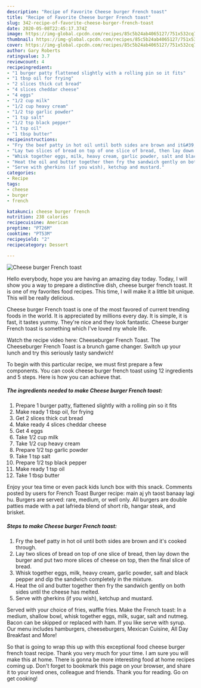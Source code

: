 ```yaml
---
description: "Recipe of Favorite Cheese burger French toast"
title: "Recipe of Favorite Cheese burger French toast"
slug: 342-recipe-of-favorite-cheese-burger-french-toast
date: 2020-05-08T22:45:17.374Z
image: https://img-global.cpcdn.com/recipes/85c5b24ab4065127/751x532cq70/cheese-burger-french-toast-recipe-main-photo.jpg
thumbnail: https://img-global.cpcdn.com/recipes/85c5b24ab4065127/751x532cq70/cheese-burger-french-toast-recipe-main-photo.jpg
cover: https://img-global.cpcdn.com/recipes/85c5b24ab4065127/751x532cq70/cheese-burger-french-toast-recipe-main-photo.jpg
author: Gary Roberts
ratingvalue: 3.7
reviewcount: 4
recipeingredient:
- "1 burger patty flattened slightly with a rolling pin so it fits"
- "1 tbsp oil for frying"
- "2 slices thick cut bread"
- "4 slices cheddar cheese"
- "4 eggs"
- "1/2 cup milk"
- "1/2 cup heavy cream"
- "1/2 tsp garlic powder"
- "1 tsp salt"
- "1/2 tsp black pepper"
- "1 tsp oil"
- "1 tbsp butter"
recipeinstructions:
- "Fry the beef patty in hot oil until both sides are brown and it&#39;s cooked through."
- "Lay two slices of bread on top of one slice of bread, then lay down the burger and put two more slices of cheese on top, then the final slice of bread."
- "Whisk together eggs, milk, heavy cream, garlic powder, salt and black pepper and dip the sandwich completely in the mixture."
- "Heat the oil and butter together then fry the sandwich gently on both sides until the cheese has melted."
- "Serve with gherkins (if you wish), ketchup and mustard."
categories:
- Recipe
tags:
- cheese
- burger
- french

katakunci: cheese burger french 
nutrition: 238 calories
recipecuisine: American
preptime: "PT26M"
cooktime: "PT53M"
recipeyield: "2"
recipecategory: Dessert

---
```



![Cheese burger French toast](https://img-global.cpcdn.com/recipes/85c5b24ab4065127/751x532cq70/cheese-burger-french-toast-recipe-main-photo.jpg)

Hello everybody, hope you are having an amazing day today. Today, I will show you a way to prepare a distinctive dish, cheese burger french toast. It is one of my favorites food recipes. This time, I will make it a little bit unique. This will be really delicious.

Cheese burger French toast is one of the most favored of current trending foods in the world. It is appreciated by millions every day. It is simple, it is fast, it tastes yummy. They're nice and they look fantastic. Cheese burger French toast is something which I've loved my whole life.

Watch the recipe video here: Cheeseburger French Toast. The Cheeseburger French Toast is a brunch game changer. Switch up your lunch and try this seriously tasty sandwich!


To begin with this particular recipe, we must first prepare a few components. You can cook cheese burger french toast using 12 ingredients and 5 steps. Here is how you can achieve that.

<!--inarticleads1-->

##### The ingredients needed to make Cheese burger French toast:

1. Prepare 1 burger patty, flattened slightly with a rolling pin so it fits
1. Make ready 1 tbsp oil, for frying
1. Get 2 slices thick cut bread
1. Make ready 4 slices cheddar cheese
1. Get 4 eggs
1. Take 1/2 cup milk
1. Take 1/2 cup heavy cream
1. Prepare 1/2 tsp garlic powder
1. Take 1 tsp salt
1. Prepare 1/2 tsp black pepper
1. Make ready 1 tsp oil
1. Take 1 tbsp butter


Enjoy your tea time or even pack kids lunch box with this snack. Comments posted by users for French Toast Burger recipe: main aj yh taost banaay lagi hu. Burgers are served: rare, medium, or well only. All burgers are double patties made with a pat lafrieda blend of short rib, hangar steak, and brisket. 

<!--inarticleads2-->

##### Steps to make Cheese burger French toast:

1. Fry the beef patty in hot oil until both sides are brown and it&#39;s cooked through.
1. Lay two slices of bread on top of one slice of bread, then lay down the burger and put two more slices of cheese on top, then the final slice of bread.
1. Whisk together eggs, milk, heavy cream, garlic powder, salt and black pepper and dip the sandwich completely in the mixture.
1. Heat the oil and butter together then fry the sandwich gently on both sides until the cheese has melted.
1. Serve with gherkins (if you wish), ketchup and mustard.


Served with your choice of fries, waffle fries. Make the French toast: In a medium, shallow bowl, whisk together eggs, milk, sugar, salt and nutmeg. Bacon can be skipped or replaced with ham. If you like serve with syrup. Our menu includes hamburgers, cheeseburgers, Mexican Cuisine, All Day Breakfast and More! 

So that is going to wrap this up with this exceptional food cheese burger french toast recipe. Thank you very much for your time. I am sure you will make this at home. There is gonna be more interesting food at home recipes coming up. Don't forget to bookmark this page on your browser, and share it to your loved ones, colleague and friends. Thank you for reading. Go on get cooking!

